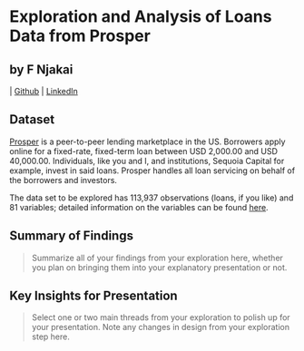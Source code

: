 # Exploration and Analysis of Loans Data from Prosper

## by F Njakai 

| [Github](https://www.github.com/brk-a)
| [LinkedIn](https://www.linkedin.com/in/francis-n-6b61b2a0)


## Dataset

[Prosper](https://www.prosper.com/) is a peer-to-peer lending marketplace in the US. Borrowers apply online for a fixed-rate, fixed-term loan between USD 2,000.00 and USD 40,000.00. Individuals, like you and I, and institutions, Sequoia Capital for example, invest in said loans. Prosper handles all loan servicing on behalf of the borrowers and investors.

The data set to be explored has 113,937 observations (loans, if you like) and 81 variables; detailed information on the variables can be found [here](https://docs.google.com/spreadsheets/d/1gDyi_L4UvIrLTEC6Wri5nbaMmkGmLQBk-Yx3z0XDEtI/edit#gid=0).


## Summary of Findings

> Summarize all of your findings from your exploration here, whether you plan on bringing them into your explanatory presentation or not.


## Key Insights for Presentation

> Select one or two main threads from your exploration to polish up for your presentation. Note any changes in design from your exploration step here.